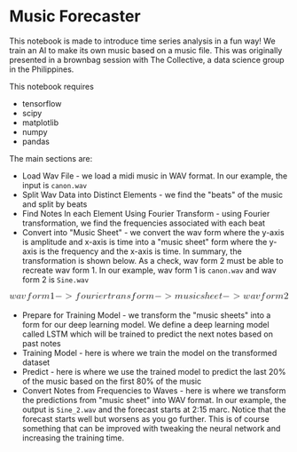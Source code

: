 # Music Forecaster

This notebook is made to introduce time series analysis in a fun way! We train an AI to make its own music based on a music file. This was originally presented in a brownbag session with The Collective, a data science group in the Philippines.

This notebook requires
* tensorflow
* scipy
* matplotlib
* numpy
* pandas

The main sections are:
* Load Wav File  - we load a midi music in WAV format. In our example, the input is `canon.wav`
* Split Wav Data into Distinct Elements - we find the "beats" of the music and split by beats
* Find Notes In each Element Using Fourier Transform - using Fourier transformation, we find the frequencies associated with each beat
* Convert into "Music Sheet" - we convert the wav form where the y-axis is amplitude and x-axis is time into a "music sheet" form where the y-axis is the frequency and the x-axis is time. In summary, the transformation is shown below. As a check, wav form 2 must be able to recreate wav form 1. In our example, wav form 1 is `canon.wav` and wav form 2 is `Sine.wav`

<p align='center'><img src='eqn.gif'/></>

* Prepare for Training Model - we transform the "music sheets" into a form for our deep learning model. We define a deep learning model called LSTM which will be trained to predict the next notes based on past notes
* Training Model - here is where we train the model on the transformed dataset
* Predict - here is where we use the trained model to predict the last 20% of the music based on the first 80% of the music
* Convert Notes from Frequencies to Waves - here is where we transform the predictions from "music sheet" into WAV format. In our example, the output is `Sine_2.wav` and the forecast starts at 2:15 marc. Notice that the forecast starts well but worsens as you go further. This is of course something that can be improved with tweaking the neural network and increasing the training time.
